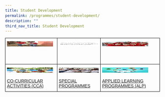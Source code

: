 ```yaml
---
title: Student Development
permalink: /programmes/student-development/
description: ""
third_nav_title: Student Development
---
```

<style type="text/css">
.tg  {border-collapse:collapse;border-spacing:0;}
.tg td{border-color:black;border-style:solid;border-width:1px;font-family:Arial, sans-serif;font-size:14px;
  overflow:hidden;padding:10px 5px;word-break:normal;}
.tg th{border-color:black;border-style:solid;border-width:1px;font-family:Arial, sans-serif;font-size:14px;
  font-weight:normal;overflow:hidden;padding:10px 5px;word-break:normal;}
.tg .tg-0lax{text-align:left;vertical-align:top}
</style>
<table class="tg">
<thead>
  <tr>
    <th class="tg-0lax">
<a href="/programmes/student-development/character-and-citizenship-education-cce/" target="_blank" rel="noopener noreferrer">
<img src="/images/CCE-SQUAREPIC.jpeg" alt="CHARACTER & CITIZENSHIP EDUCATION (CCE)" width="150" height="17">

</a><br></th>
    <th class="tg-0lax"><a href="/programmes/student-development/sexuality-education/" target="_blank" rel="noopener noreferrer"><img src="/images/SexED-squarepic.jpeg" alt="SEXUALITY EDUCATION" width="150" height="17">

</a><br></th>
    <th class="tg-0lax"><a href="/programmes/student-development/student-leadership/" target="_blank" rel="noopener noreferrer"><img src="/images/SL-squarepic.jpeg" alt="STUDENT LEADERSHIP" width="150" height="17">

</a><br></th>
  </tr>
</thead>
<tbody>
  <tr>
    <td class="tg-0lax"><img src="/images/cca-squarepic.jpeg" alt="CO-CURRICULAR ACTIVITIES (CCA)" width="150" height="17"><br><br><a href="/programmes/student-development/co-curricular-activities/" target="_blank" rel="noopener noreferrer">CO-CURRICULAR ACTIVITIES (CCA)</a><br></td>
    <td class="tg-0lax"><img src="/images/Special_Programme-squaarepic.jpeg" alt="SPECIAL PROGRAMMES" width="150" height="17"><br><br><a href="/programmes/student-development/special-programmes/" target="_blank" rel="noopener noreferrer">SPECIAL PROGRAMMES</a></td>
    <td class="tg-0lax"><img src="/images/ALP-squarepic.jpeg" alt="APPLIED LEARNING PROGRAMMES (ALP)" width="150" height="17"><br><br><a href="/programmes/student-development/applied-learning-programmes-alp/" target="_blank" rel="noopener noreferrer">APPLIED LEARNING PROGRAMMES (ALP)</a></td>
  </tr>
</tbody>
</table>